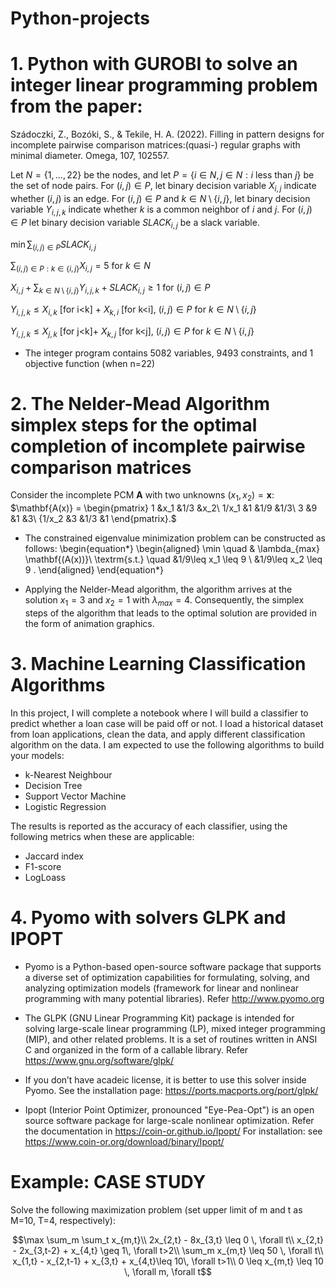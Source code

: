 # Python-projects

# 1. Python with GUROBI to solve an integer linear programming problem  from the paper: 
Szádoczki, Z., Bozóki, S., & Tekile, H. A. (2022). Filling in pattern designs for incomplete pairwise comparison matrices:(quasi-) regular graphs with minimal diameter. Omega, 107, 102557.

Let $N=\{1,\ldots,22\}$ be the nodes, and let $P=\{i \in N,j \in N:i \text{ less than } j\}$ be the set of node pairs. For $(i,j) \in P$, let binary decision variable $X_{i,j}$ indicate whether $(i,j)$ is an edge. For $(i,j) \in P$ and $k \in N \setminus \{i,j\}$, let binary decision variable $Y_{i,j,k}$ indicate whether $k$ is a common neighbor of $i$ and $j$. For $(i,j) \in P$ let binary decision variable $SLACK_{i,j}$ be a slack variable. 

$\min{\sum_{(i,j) \in P}{SLACK_{i,j}}}$

$\sum_{(i,j) \in P: k \in \{i,j\}}{X_{i,j} =5}$ for $k \in N$

 $X_{i,j}+\sum_{k \in N \setminus \{i,j\}}{Y_{i,j,k}} + SLACK_{i,j} \geq 1$ for $(i,j) \in P$
 
 $Y_{i,j,k} \leq X_{i,k}$ [for i<k] + $X_{k,i}$ [for k<i], $(i,j) \in P$ for $k \in N \setminus \{i,j\}$
 
$Y_{i,j,k} \leq X_{j,k}$ [for j<k]+ $X_{k,j}$ [for k<j], $(i,j) \in P$ for  $k \in N \setminus \{i,j\}$


- The integer program contains 5082 variables, 9493 constraints, and 1 objective function (when n=22)


# 2. The Nelder-Mead Algorithm simplex steps for the optimal completion of incomplete pairwise comparison matrices
Consider the incomplete PCM $\mathbf{A}$ with two unknowns $(x_1,x_2)=\mathbf{x}$: 
$\mathbf{A(x)} = 
\begin{pmatrix}
1 &x_1 &1/3 &x_2\\
1/x_1  &1  &1/9 &1/3\\
3 &9 &1 &3\\
{1/x_2 &3 &1/3 &1
\end{pmatrix}.$

- The constrained eigenvalue minimization problem can be constructed as follows: 
\begin{equation*}
\begin{aligned}
\min \quad & \lambda_{max} \mathbf{(A(x))}\\
\textrm{s.t.} \quad &1/9\leq x_1 \leq 9 \\
  &1/9\leq x_2 \leq 9 . 
\end{aligned}
\end{equation*}

- Applying the Nelder-Mead algorithm, the algorithm arrives at the solution $x_1=3$ and $x_2=1$
with $\lambda_{max}=4$. Consequently, the simplex steps of the algorithm that leads to the optimal solution are provided in the form of animation graphics.

# 3.  Machine Learning Classification Algorithms

In this project, I will complete a notebook where I will build a classifier to predict whether a loan case will be paid off or not.
I load a historical dataset from  loan applications, clean the data, and apply different classification algorithm on the data. I am expected to use the following algorithms to build your models:

- k-Nearest Neighbour
- Decision Tree
- Support Vector Machine
- Logistic Regression

The results is reported as the accuracy of each classifier, using the following metrics when these are applicable:

- Jaccard index
- F1-score
- LogLoass


# 4.  Pyomo with solvers GLPK and IPOPT 
- Pyomo is a Python-based open-source software package that supports a diverse set of optimization capabilities for formulating, solving, and analyzing optimization models (framework for linear and nonlinear programming with many potential libraries). Refer http://www.pyomo.org

- The GLPK (GNU Linear Programming Kit) package is intended for solving large-scale linear programming (LP), mixed integer programming (MIP), and other related problems. It is a set of routines written in ANSI C and organized in the form of a callable library. Refer https://www.gnu.org/software/glpk/
- If you don’t have acadeic license, it is better to use this solver inside Pyomo. See the installation page: https://ports.macports.org/port/glpk/

- Ipopt (Interior Point Optimizer, pronounced "Eye-Pea-Opt") is an open source software package for large-scale nonlinear optimization. Refer the documentation in https://coin-or.github.io/Ipopt/
For installation: see https://www.coin-or.org/download/binary/Ipopt/
# Example:  CASE STUDY

Solve the following maximization problem (set upper limit of m and t as M=10, T=4, respectively):

$$\max \sum_m \sum_t x_{m,t}\\
      2x_{2,t} - 8x_{3,t} \leq 0 \, \forall t\\
      x_{2,t} - 2x_{3,t-2} + x_{4,t} \geq 1\, \forall t>2\\ 
      \sum_m x_{m,t}  \leq 50 \, \forall t\\
      x_{1,t} - x_{2,t-1} + x_{3,t} + x_{4,t}\leq 10\, \forall t>1\\
      0 \leq x_{m,t} \leq 10 \, \forall m, \forall t$$



